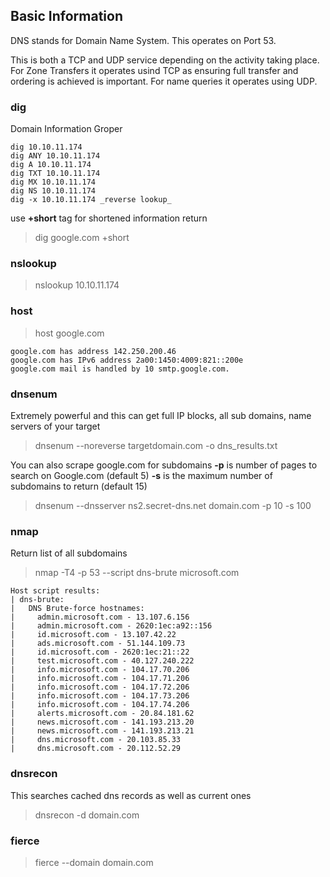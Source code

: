 ## Basic Information

DNS stands for Domain Name System. This operates on Port 53. 

This is both a TCP and UDP service depending on the activity taking place. For Zone Transfers it operates usind TCP as ensuring full transfer and ordering is achieved is important. For name queries it operates using UDP.

### dig

Domain Information Groper 

``` 
dig 10.10.11.174 
dig ANY 10.10.11.174
dig A 10.10.11.174
dig TXT 10.10.11.174
dig MX 10.10.11.174
dig NS 10.10.11.174
dig -x 10.10.11.174 _reverse lookup_
```

use **+short** tag for shortened information return
> dig google.com +short


### nslookup

> nslookup 10.10.11.174

### host

> host google.com

```
google.com has address 142.250.200.46
google.com has IPv6 address 2a00:1450:4009:821::200e
google.com mail is handled by 10 smtp.google.com.
```

### dnsenum

Extremely powerful and this can get full IP blocks, all sub domains, name servers of your target

> dnsenum --noreverse targetdomain.com -o dns_results.txt

You can also scrape google.com for subdomains
**-p** is number of pages to search on Google.com (default 5)
**-s** is the maximum number of subdomains to return (default 15)

> dnsenum --dnsserver ns2.secret-dns.net domain.com -p 10 -s 100

### nmap 

Return list of all subdomains 

> nmap -T4 -p 53 --script dns-brute microsoft.com
```
Host script results:
| dns-brute: 
|   DNS Brute-force hostnames: 
|     admin.microsoft.com - 13.107.6.156
|     admin.microsoft.com - 2620:1ec:a92::156
|     id.microsoft.com - 13.107.42.22
|     ads.microsoft.com - 51.144.109.73
|     id.microsoft.com - 2620:1ec:21::22
|     test.microsoft.com - 40.127.240.222
|     info.microsoft.com - 104.17.70.206
|     info.microsoft.com - 104.17.71.206
|     info.microsoft.com - 104.17.72.206
|     info.microsoft.com - 104.17.73.206
|     info.microsoft.com - 104.17.74.206
|     alerts.microsoft.com - 20.84.181.62
|     news.microsoft.com - 141.193.213.20
|     news.microsoft.com - 141.193.213.21
|     dns.microsoft.com - 20.103.85.33
|     dns.microsoft.com - 20.112.52.29
```

### dnsrecon

This searches cached dns records as well as current ones

> dnsrecon -d domain.com

### fierce

> fierce --domain domain.com
